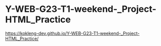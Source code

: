 # Y-WEB-G23-T1-weekend-_Project-HTML_Practice

https://kokleng-dev.github.io/Y-WEB-G23-T1-weekend-_Project-HTML_Practice/
